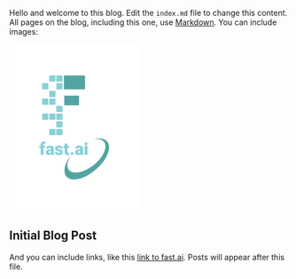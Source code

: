 Hello and welcome to this blog. Edit the `index.md` file to change this content. All pages on the blog, including this one, use [Markdown](https://guides.github.com/features/mastering-markdown/). You can include images:

![Image of fast.ai logo](images/logo.png)

## Initial Blog Post 

And you can include links, like this [link to fast.ai](https://www.fast.ai). Posts will appear after this file.
